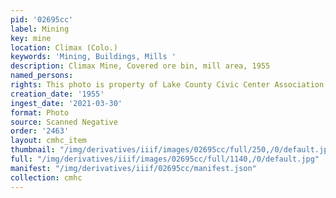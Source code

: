 ```yaml
---
pid: '02695cc'
label: Mining
key: mine
location: Climax (Colo.)
keywords: 'Mining, Buildings, Mills '
description: Climax Mine, Covered ore bin, mill area, 1955
named_persons: 
rights: This photo is property of Lake County Civic Center Association.
creation_date: '1955'
ingest_date: '2021-03-30'
format: Photo
source: Scanned Negative
order: '2463'
layout: cmhc_item
thumbnail: "/img/derivatives/iiif/images/02695cc/full/250,/0/default.jpg"
full: "/img/derivatives/iiif/images/02695cc/full/1140,/0/default.jpg"
manifest: "/img/derivatives/iiif/02695cc/manifest.json"
collection: cmhc
---
```

